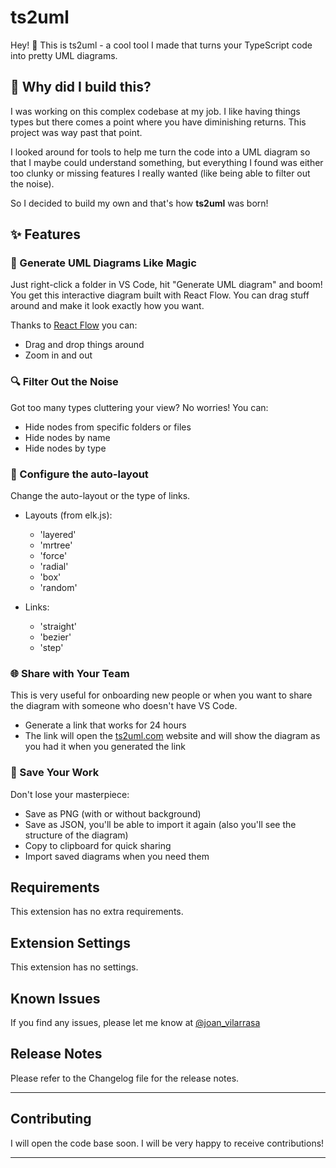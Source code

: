 # ts2uml

Hey! 👋 This is ts2uml - a cool tool I made that turns your TypeScript code into pretty UML diagrams. 

## 🤔 Why did I build this?

I was working on this complex codebase at my job. I like having things types but there comes a point where you have diminishing returns. This project was way past that point.

I looked around for tools to help me turn the code into a UML diagram so that I maybe could understand something, but everything I found was either too clunky or missing features I really wanted (like being able to filter out the noise). 

So I decided to build my own and that's how **ts2uml** was born! 

## ✨ Features

### 🎯 Generate UML Diagrams Like Magic
Just right-click a folder in VS Code, hit "Generate UML diagram" and boom! You get this interactive diagram built with React Flow. You can drag stuff around and make it look exactly how you want.

Thanks to [React Flow](https://reactflow.dev/) you can:
  - Drag and drop things around
  - Zoom in and out

### 🔍 Filter Out the Noise
Got too many types cluttering your view? No worries! You can:
- Hide nodes from specific folders or files
- Hide nodes by name
- Hide nodes by type

### 🎨 Configure the auto-layout
Change the auto-layout or the type of links.
- Layouts (from elk.js):
  - 'layered'
  - 'mrtree'
  - 'force'
  - 'radial'
  - 'box'
  - 'random'

- Links:
  - 'straight'
  - 'bezier'
  - 'step'

### 🌐 Share with Your Team
This is very useful for onboarding new people or when you want to share the diagram with someone who doesn't have VS Code.
- Generate a link that works for 24 hours
- The link will open the [ts2uml.com](https://ts2uml.com) website and will show the diagram as you had it when you generated the link

### 💾 Save Your Work
Don't lose your masterpiece:
- Save as PNG (with or without background)
- Save as JSON, you'll be able to import it again (also you'll see the structure of the diagram)
- Copy to clipboard for quick sharing
- Import saved diagrams when you need them


## Requirements

This extension has no extra requirements.

## Extension Settings

This extension has no settings.

## Known Issues

If you find any issues, please let me know at [@joan_vilarrasa](https://x.com/joan_vilarrasa)

## Release Notes

Please refer to the Changelog file for the release notes.

---

## Contributing

I will open the code base soon. I will be very happy to receive contributions!

---

